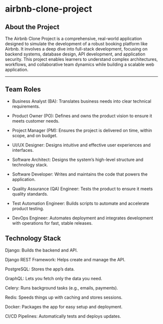 # airbnb-clone-project

## About the Project
The Airbnb Clone Project is a comprehensive, real-world application designed to simulate the development of a robust booking platform like Airbnb. It involves a deep dive into full-stack development, focusing on backend systems, database design, API development, and application security. This project enables learners to understand complex architectures, workflows, and collaborative team dynamics while building a scalable web application.


---
## Team Roles
* Business Analyst (BA): Translates business needs into clear technical requirements.

* Product Owner (PO): Defines and owns the product vision to ensure it meets customer needs.

* Project Manager (PM): Ensures the project is delivered on time, within scope, and on budget.

* UI/UX Designer: Designs intuitive and effective user experiences and interfaces.

* Software Architect: Designs the system’s high-level structure and technology stack.

* Software Developer: Writes and maintains the code that powers the application.

* Quality Assurance (QA) Engineer: Tests the product to ensure it meets quality standards.

* Test Automation Engineer: Builds scripts to automate and accelerate product testing.

* DevOps Engineer: Automates deployment and integrates development with operations for fast, stable releases.


## Technology Stack

Django: Builds the backend and API.

Django REST Framework: Helps create and manage the API.

PostgreSQL: Stores the app’s data.

GraphQL: Lets you fetch only the data you need.

Celery: Runs background tasks (e.g., emails, payments).

Redis: Speeds things up with caching and stores sessions.

Docker: Packages the app for easy setup and deployment.

CI/CD Pipelines: Automatically tests and deploys updates.
